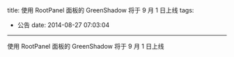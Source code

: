 title: 使用 RootPanel 面板的 GreenShadow 将于 9 月 1 日上线
tags:
  - 公告
date: 2014-08-27 07:03:04
---

使用 RootPanel 面板的 GreenShadow 将于 9 月 1 日上线